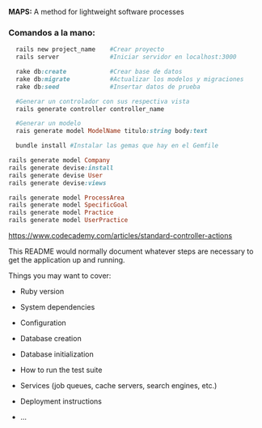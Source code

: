 
**MAPS:** A method for lightweight software processes

### Comandos a la mano:
``` ruby
  rails new project_name    #Crear proyecto
  rails server              #Iniciar servidor en localhost:3000

  rake db:create            #Crear base de datos
  rake db:migrate           #Actualizar los modelos y migraciones
  rake db:seed              #Insertar datos de prueba

  #Generar un controlador con sus respectiva vista
  rails generate controller controller_name

  #Generar un modelo
  rais generate model ModelName titulo:string body:text

  bundle install #Instalar las gemas que hay en el Gemfile
```

``` ruby
rails generate model Company
rails generate devise:install
rails generate devise User
rails generate devise:views

rails generate model ProcessArea
rails generate model SpecificGoal
rails generate model Practice
rails generate model UserPractice

```

https://www.codecademy.com/articles/standard-controller-actions

This README would normally document whatever steps are necessary to get the
application up and running.

Things you may want to cover:

* Ruby version

* System dependencies

* Configuration

* Database creation

* Database initialization

* How to run the test suite

* Services (job queues, cache servers, search engines, etc.)

* Deployment instructions

* ...
